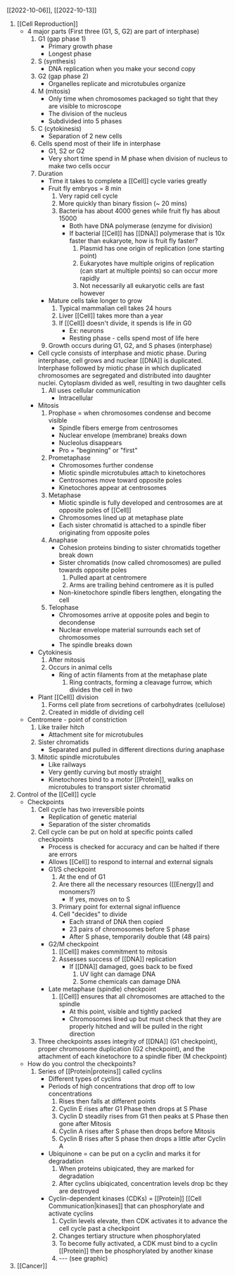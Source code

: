 [[2022-10-06]], [[2022-10-13]]

1. [[Cell Reproduction]]
	- 4 major parts (First three (G1, S, G2) are part of interphase)
		1. G1 (gap phase 1)
			- Primary growth phase
			- Longest phase
		3. S (synthesis)
			- DNA replication when you make your second copy
		4. G2 (gap phase 2)
			- Organelles replicate and microtubules organize
		5. M (mitosis)
			- Only time when chromosomes packaged so tight that they are visible to microscope
			- The division of the nucleus
			- Subdivided into 5 phases
		6.  C (cytokinesis)
			- Separation of 2 new cells
		7. Cells spend most of their life in interphase
			- G1, S2 or G2
			- Very short time spend in M phase when division of nucleus to make two cells occur
		8. Duration
			- Time it takes to complete a [[Cell]] cycle varies greatly
			- Fruit fly embryos = 8 min
				1. Very rapid cell cycle
				2. More quickly than binary fission (~ 20 mins)
				3. Bacteria has about 4000 genes while fruit fly has about 15000
					- Both have DNA polymerase (enzyme for division)
					- If bacterial [[Cell]] has [[DNA]] polymerase that is 10x faster than eukaryote, how is fruit fly faster?
						1. Plasmid has one origin of replication (one starting point)
						2. Eukaryotes have multiple origins of replication (can start at multiple points) so can occur more rapidly 
						3. Not necessarily all eukaryotic cells are fast however
			- Mature cells take longer to grow
				1. Typical mammalian cell takes 24 hours
				2. Liver [[Cell]] takes more than a year
				3. If [[Cell]] doesn't divide, it spends is life in G0
					- Ex: neurons
					- Resting phase - cells spend most of life here
			9. Growth occurs during G1, G2, and S phases (interphase)
		- Cell cycle consists of interphase and miotic phase. During interphase, cell grows and nuclear [[DNA]] is duplicated. Interphase followed by miotic phase in which duplicated chromosomes are segregated and distributed into daughter nuclei. Cytoplasm divided as well, resulting in two daughter cells
			1. All uses cellular communication
				- Intracellular 
		- Mitosis
			1. Prophase = when chromosomes condense and become visible
				- Spindle fibers emerge from centrosomes 
				- Nuclear envelope (membrane) breaks down
				- Nucleolus disappears
				- Pro = "beginning" or "first"
			2. Prometaphase
				- Chromosomes further condense 
				- Miotic spindle microtubules attach to kinetochores 
				- Centrosomes move toward opposite poles
				- Kinetochores appear at centrosomes
			3. Metaphase
				- Miotic spindle is fully developed and centrosomes are at opposite poles of [[Cell]]
				- Chromosomes lined up at metaphase plate
				- Each sister chromatid is attached to a spindle fiber originating from opposite poles
			1. Anaphase
				- Cohesion proteins binding to sister chromatids together break down
				- Sister chromatids (now called chromosomes) are pulled towards opposite poles
					1. Pulled apart at centromere
					2. Arms are trailing behind centromere as it is pulled
				- Non-kinetochore spindle fibers lengthen, elongating the cell
			2. Telophase
				- Chromosomes arrive at opposite poles and begin to decondense
				- Nuclear envelope material surrounds each set of chromosomes
				- The spindle breaks down
		- Cytokinesis
			1. After mitosis
			2. Occurs in animal cells
				- Ring of actin filaments from at the metaphase plate
					1. Ring contracts, forming a cleavage furrow, which divides the cell in two
		- Plant [[Cell]] division
			1. Forms cell plate from secretions of carbohydrates (cellulose)
			2. Created in middle of dividing cell
	- Centromere - point of constriction
		1. Like trailer hitch 
			- Attachment site for microtubules
		2. Sister chromatids
			- Separated and pulled in different directions during anaphase
		3. Mitotic spindle microtubules
			- Like railways
			- Very gently curving but mostly straight
			- Kinetochores bind to a motor [[Protein]], walks on microtubules to transport sister chromatid
2. Control of the [[Cell]] cycle
	- Checkpoints
		1. Cell cycle has two irreversible points
			- Replication of genetic material
			- Separation of the sister chromatids 
		2. Cell cycle can be put on hold at specific points called checkpoints
			- Process is checked for accuracy and can be halted if there are errors
			- Allows [[Cell]] to respond to internal and external signals
			- G1/S checkpoint
				1. At the end of G1
				2. Are there all the necessary resources ([[Energy]] and monomers?)
					- If yes, moves on to S
				3. Primary point for external signal influence
				4. Cell "decides" to divide
					- Each strand of DNA then copied
					- 23 pairs of chromosomes before S phase
					- After S phase, temporarily double that (48 pairs)
			- G2/M checkpoint
				1. [[Cell]] makes commitment to mitosis
				2. Assesses success of [[DNA]] replication
					- If [[DNA]] damaged, goes back to be fixed
						1. UV light can damage DNA
						2. Some chemicals can damage DNA
			- Late metaphase (spindle) checkpoint
				1. [[Cell]] ensures that all chromosomes are attached to the spindle
					- At this point, visible and tightly packed
					- Chromosomes lined up but must check that they are properly hitched and will be pulled in the right direction
		3. Three checkpoints asses integrity of [[DNA]] (G1 checkpoint), proper chromosome duplication (G2 checkpoint), and the attachment of each kinetochore to a spindle fiber (M checkpoint)
	- How do you control the checkpoints?
		1. Series of [[Protein|proteins]] called cyclins
			- Different types of cyclins
			- Periods of high concentrations that drop off to low concentrations
				1. Rises then falls at different points
				2. Cyclin E rises after G1 Phase then drops at S Phase
				3. Cyclin D steadily rises from G1 then peaks at S Phase then gone after Mitosis
				4. Cyclin A rises after S phase then drops before Mitosis
				5. Cyclin B rises after S phase then drops a little after Cyclin A
			- Ubiquinone = can be put on a cyclin and marks it for degradation
				1. When proteins ubiqicated, they are marked for degradation
				2. After cyclins ubiqicated, concentration levels drop bc they are destroyed
			- Cyclin-dependent kinases (CDKs) = [[Protein]] [[Cell Communication|kinases]] that can phosphorylate and activate cyclins 
				1. Cyclin levels elevate, then CDK activates it to advance the cell cycle past a checkpoint
				2. Changes tertiary structure when phosphorylated
				3. To become fully activated, a CDK must bind to a cyclin [[Protein]] then be phosphorylated by another kinase
				4. --- (see graphic)
3. [[Cancer]]